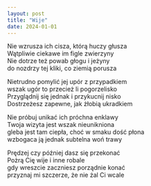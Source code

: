 ```yaml
---
layout: post
title: "Wije"
date: 2024-01-01
---
```


Nie wzrusza ich cisza, którą huczy głusza  
Wątpliwie ciekawe im figle zwierzyny  
Nie dotrze też powab głogu i jeżyny  
do nozdrzy tej kliki, co ziemią porusza

Nietrudno pomylić jej upór z przypadkiem  
wszak ugór to przecież li pogorzelisko  
Przyglądnij się jednak i przykucnij nisko  
Dostrzeżesz zapewne, jak żłobią ukradkiem

Nie próbuj unikać ich próchna enklawy  
Twoja wizyta jest wszak nieunikniona  
gleba jest tam ciepła, choć w smaku dość płona  
wzbogaca ją jednak subtelna woń trawy

Prędzej czy później dasz się przekonać  
Pożrą Cię wije i inne robale  
gdy wreszcie zaczniesz porządnie konać  
przyznaj mi szczerze, że nie żal Ci wcale